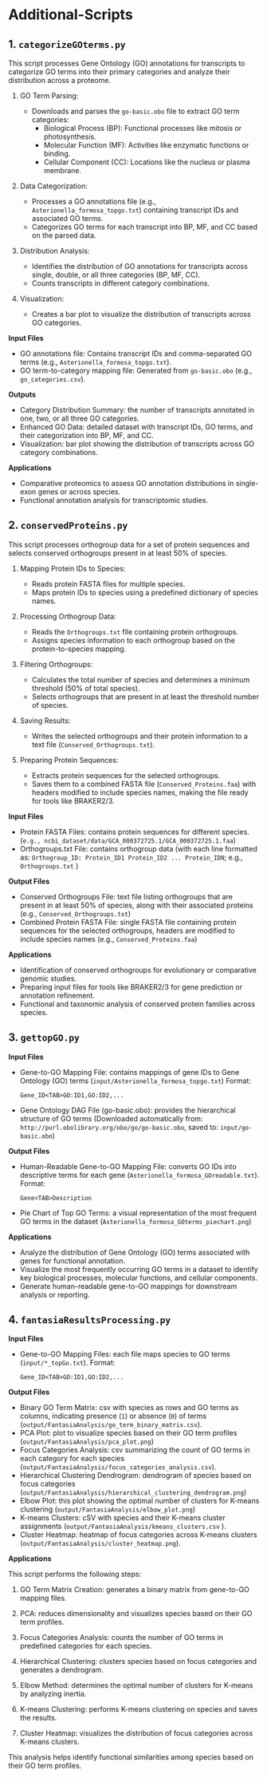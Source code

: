 # Additional-Scripts

## 1. `categorizeGOterms.py`

This script processes Gene Ontology (GO) annotations for transcripts to categorize GO terms into their primary categories and analyze their distribution across a proteome.

1. GO Term Parsing:  
   - Downloads and parses the `go-basic.obo` file to extract GO term categories:  
     - Biological Process (BP): Functional processes like mitosis or photosynthesis.  
     - Molecular Function (MF): Activities like enzymatic functions or binding.  
     - Cellular Component (CC): Locations like the nucleus or plasma membrane.  

2. Data Categorization:  
   - Processes a GO annotations file (e.g., `Asterionella_formosa_topgo.txt`) containing transcript IDs and associated GO terms.  
   - Categorizes GO terms for each transcript into BP, MF, and CC based on the parsed data.  

3. Distribution Analysis:  
   - Identifies the distribution of GO annotations for transcripts across single, double, or all three categories (BP, MF, CC).  
   - Counts transcripts in different category combinations.  

4. Visualization:  
   - Creates a bar plot to visualize the distribution of transcripts across GO categories.  

**Input Files**

- GO annotations file: Contains transcript IDs and comma-separated GO terms (e.g., `Asterionella_formosa_topgo.txt`).  
- GO term-to-category mapping file: Generated from `go-basic.obo` (e.g., `go_categories.csv`).  

**Outputs**

- Category Distribution Summary:  the number of transcripts annotated in one, two, or all three GO categories.
- Enhanced GO Data: detailed dataset with transcript IDs, GO terms, and their categorization into BP, MF, and CC.  
- Visualization: bar plot showing the distribution of transcripts across GO category combinations.  

**Applications**

- Comparative proteomics to assess GO annotation distributions in single-exon genes or across species.  
- Functional annotation analysis for transcriptomic studies.  



## 2. `conservedProteins.py`

This script processes orthogroup data for a set of protein sequences and selects conserved orthogroups present in at least 50% of species.

1. Mapping Protein IDs to Species:
   - Reads protein FASTA files for multiple species.
   - Maps protein IDs to species using a predefined dictionary of species names.

2. Processing Orthogroup Data:
   - Reads the `Orthogroups.txt` file containing protein orthogroups.
   - Assigns species information to each orthogroup based on the protein-to-species mapping.

3. Filtering Orthogroups:
   - Calculates the total number of species and determines a minimum threshold (50% of total species).
   - Selects orthogroups that are present in at least the threshold number of species.

4. Saving Results:
   - Writes the selected orthogroups and their protein information to a text file (`Conserved_Orthogroups.txt`).

5. Preparing Protein Sequences:
   - Extracts protein sequences for the selected orthogroups.
   - Saves them to a combined FASTA file (`Conserved_Proteins.faa`) with headers modified to include species names, making the file ready for tools like BRAKER2/3.
  
**Input Files**

- Protein FASTA Files: contains protein sequences for different species. (`e.g., ncbi_dataset/data/GCA_000372725.1/GCA_000372725.1.faa`)  
- Orthogroups.txt File:  contains orthogroup data (with each line formatted as:  `Orthogroup_ID: Protein_ID1 Protein_ID2 ... Protein_IDN`; e.g., `Orthogroups.txt` )  

**Output Files**

- Conserved Orthogroups File: text file listing orthogroups that are present in at least 50% of species, along with their associated proteins (e.g., `Conserved_Orthogroups.txt`)
- Combined Protein FASTA File: single FASTA file containing protein sequences for the selected orthogroups, headers are modified to include species names (e.g., `Conserved_Proteins.faa`)

**Applications**

- Identification of conserved orthogroups for evolutionary or comparative genomic studies.  
- Preparing input files for tools like BRAKER2/3 for gene prediction or annotation refinement.  
- Functional and taxonomic analysis of conserved protein families across species.  

## 3. `gettopGO.py`

**Input Files**

- Gene-to-GO Mapping File:  contains mappings of gene IDs to Gene Ontology (GO) terms (`input/Asterionella_formosa_topgo.txt`)
  Format:  
  ```
  Gene_ID<TAB>GO:ID1,GO:ID2,...
  ```  
- Gene Ontology DAG File (go-basic.obo):  provides the hierarchical structure of GO terms (Downloaded automatically from: `http://purl.obolibrary.org/obo/go/go-basic.obo`, saved to: `input/go-basic.obo`)  

**Output Files**
- Human-Readable Gene-to-GO Mapping File:  converts GO IDs into descriptive terms for each gene (`Asterionella_formosa_GOreadable.txt`).  
  Format:  
  ```
  Gene<TAB>Description
  ```    
- Pie Chart of Top GO Terms: a visual representation of the most frequent GO terms in the dataset (`Asterionella_formosa_GOterms_piechart.png`)

**Applications**

- Analyze the distribution of Gene Ontology (GO) terms associated with genes for functional annotation.  
- Visualize the most frequently occurring GO terms in a dataset to identify key biological processes, molecular functions, and cellular components.  
- Generate human-readable gene-to-GO mappings for downstream analysis or reporting.  


## 4. `fantasiaResultsProcessing.py`

**Input Files**

- Gene-to-GO Mapping Files:  each file maps species to GO terms (`input/*_topGo.txt`).
  Format:  
  ```
  Gene_ID<TAB>GO:ID1,GO:ID2,...
  ```  

**Output Files**

- Binary GO Term Matrix: csv with species as rows and GO terms as columns, indicating presence (`1`) or absence (`0`) of terms (`output/FantasiaAnalysis/go_term_binary_matrix.csv`).  
- PCA Plot: plot to visualize species based on their GO term profiles (`output/FantasiaAnalysis/pca_plot.png`)
- Focus Categories Analysis: csv summarizing the count of GO terms in each category for each species (`output/FantasiaAnalysis/focus_categories_analysis.csv`).     
- Hierarchical Clustering Dendrogram: dendrogram of species based on focus categories (`output/FantasiaAnalysis/hierarchical_clustering_dendrogram.png`) 
- Elbow Plot: this plot showing the optimal number of clusters for K-means clustering (`output/FantasiaAnalysis/elbow_plot.png`)
- K-means Clusters:  cSV with species and their K-means cluster assignments (`output/FantasiaAnalysis/kmeans_clusters.csv` ).  
- Cluster Heatmap: heatmap of focus categories across K-means clusters (`output/FantasiaAnalysis/cluster_heatmap.png`).  


**Applications**

This script performs the following steps:

1. GO Term Matrix Creation: generates a binary matrix from gene-to-GO mapping files.

2. PCA: reduces dimensionality and visualizes species based on their GO term profiles.

3. Focus Categories Analysis: counts the number of GO terms in predefined categories for each species.

4. Hierarchical Clustering: clusters species based on focus categories and generates a dendrogram.

5. Elbow Method: determines the optimal number of clusters for K-means by analyzing inertia.

6. K-means Clustering: performs K-means clustering on species and saves the results.

7. Cluster Heatmap: visualizes the distribution of focus categories across K-means clusters.

This analysis helps identify functional similarities among species based on their GO term profiles.
